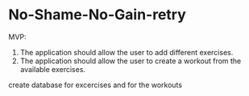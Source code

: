 # No-Shame-No-Gain-retry

MVP:

1. The application should allow the user to add different exercises.
2. The application should allow the user to create a workout from the available exercises.

create database for excercises and for the workouts


